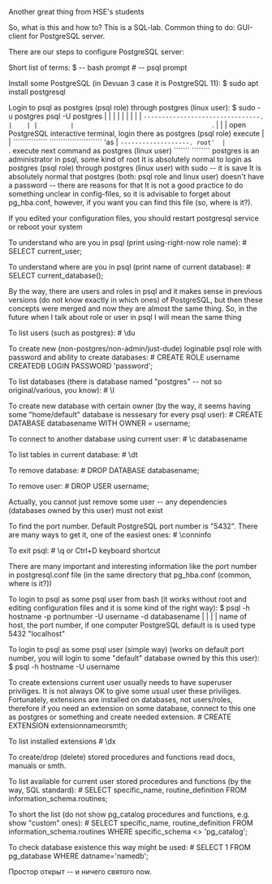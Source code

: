 Another great thing from HSE's students

So, what is this and how to?
    This is a SQL-lab. Common thing to do: GUI-client for PostgreSQL server.

There are our steps to configure PostgreSQL server:

Short list of terms:
    $ -- bash prompt
    # -- psql prompt

Install some PostgreSQL (in Devuan 3 case it is PostgreSQL 11):
    $ sudo apt install postgresql

Login to psql as postgres (psql role) through postgres (linux user):
    $ sudo -u postgres psql -U postgres
       |    | |         |    |
       |    | |         |    `--------------------------------.
       |    | |         |                                      `.
       |    | |       open PostgreSQL interactive terminal, login there as postgres (psql role)
    execute | |       ```````````````                       ```````````````````````
     'as    |  `-------------------.
     root'  |                       `.
          execute next command as postgres (linux user)
          ```````                 ````````
postgres is an administrator in psql, some kind of root
It is absolutely normal to login as postgres (psql role) through postgres (linux user) with sudo --
  it is save
It is absolutely normal that postgres (both: psql role and linux user) doesn't have a password --
  there are reasons for that
It is not a good practice to do something unclear in config-files, so it is advisable to
  forget about pg_hba.conf, however, if you want you can find this file (so, where is it?).

If you edited your configuration files, you should restart postgresql service or reboot your system

To understand who are you in psql (print using-right-now role name):
    # SELECT current_user;

To understand where are you in psql (print name of current database):
    # SELECT current_database();

By the way, there are users and roles in psql and it makes sense in previous versions (do not know
  exactly in which ones) of PostgreSQL, but then these concepts were merged and now they are almost
  the same thing. So, in the future when I talk about role or user in psql I will mean the same
  thing

To list users (such as postgres):
    # \du

To create new (non-postgres/non-admin/just-dude) loginable psql role with password and ability to
  create databases:
    # CREATE ROLE username
      CREATEDB
      LOGIN
      PASSWORD 'password';

To list databases (there is database named "postgres" -- not so original/various, you know):
    # \l

To create new database with certain owner (by the way, it seems having some "home/default" database
  is nessesary for every psql user):
    # CREATE DATABASE databasename WITH OWNER = username;

To connect to another database using current user:
    # \c databasename

To list tables in current database:
    # \dt

To remove database:
    # DROP DATABASE databasename;

To remove user:
    # DROP USER username;

Actually, you cannot just remove some user -- any dependencies (databases owned by this user) must
  not exist

To find the port number. Default PostgreSQL port number is "5432". There are many ways to get it,
  one of the easiest ones:
    # \conninfo

To exit psql:
    # \q
  or Ctrl+D keyboard shortcut

There are many important and interesting information like the port number in postgresql.conf file
  (in the same directory that pg_hba.conf (common, where is it?))

To login to psql as some psql user from bash (it works without root and editing configuration files
  and it is some kind of the right way):
    $ psql -h hostname -p portnumber -U username -d databasename
               |               |
               |               |
       name of host,     the port number,
      if one computer   PostgreSQL default is
        is used type           5432
        "localhost"

To login to psql as some psql user (simple way) (works on default port number, you will login to
  some "default" database owned by this this user):
    $ psql -h hostname -U username

To create extensions current user usually needs to have superuser priviliges. It is not always
  OK to give some usual user these priviliges. Fortunately, extensions are installed on databases,
  not users/roles, therefore if you need an extension on some database, connect to this one as
  postgres or something and create needed extension.
    # CREATE EXTENSION extensionnameorsmth;

To list installed extensions
    # \dx

To create/drop (delete) stored procedures and functions read docs, manuals or smth.

To list available for current user stored procedures and functions (by the way, SQL standard):
    # SELECT specific_name, routine_definition
        FROM information_schema.routines;

To short the list (do not show pg_catalog procedures and functions, e.g. show "custom" ones):
    # SELECT specific_name, routine_definition
        FROM information_schema.routines
       WHERE specific_schema <> 'pg_catalog';

To check database existence this way might be used:
    # SELECT 1
        FROM pg_database
       WHERE datname='namedb';

Простор открыт -- и ничего святого now.
